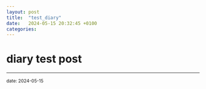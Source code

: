 ```yaml
---
layout: post
title:  "test_diary"
date:   2024-05-15 20:32:45 +0100
categories:
---
```


diary test post
=============
- - -
  <sup>date:   2024-05-15</sup>

